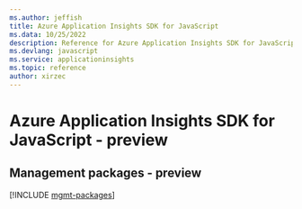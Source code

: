 ```yaml
---
ms.author: jeffish
title: Azure Application Insights SDK for JavaScript
ms.data: 10/25/2022
description: Reference for Azure Application Insights SDK for JavaScript
ms.devlang: javascript
ms.service: applicationinsights
ms.topic: reference
author: xirzec
---
```

# Azure Application Insights SDK for JavaScript - preview

## Management packages - preview
[!INCLUDE [mgmt-packages](application-insights-mgmt-index.md)]